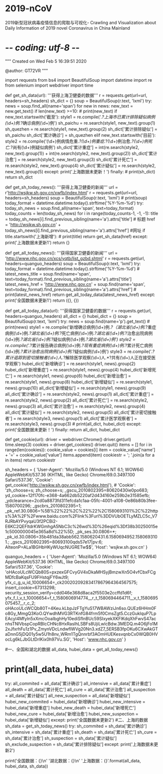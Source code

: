 # 2019-nCoV
2019新型冠状病毒疫情信息的爬取与可视化- Crawling and Visualization about Daily Information of 2019 novel Coronavirus in China Mainland


# -*- coding: utf-8 -*-
"""
Created on Wed Feb  5 16:39:51 2020

@author: GT72VR
"""

import requests
from bs4 import BeautifulSoup
import datetime
import re
from selenium import webdriver
import time

def get_sh_data(url):
    '''获得上海卫健委的数据'''
    r = requests.get(url=url, headers=sh_headers)
    sh_dict = {}
    soup = BeautifulSoup(r.text, 'lxml')
    try:
        news = soup.find_all(name='span')
        for new in news:
            new_text = new.get_text()
            if len(new_text) >=10:
                # print(new_text)
                if new_text.startswith('截至'):
                    style1 = re.compile('.*?上海市已累计排除疑似病例(\d+)例.*?确诊病例(\d+)例')
                    sh_paichu = re.search(style1, new_text).group(1)
                    sh_quezhen = re.search(style1, new_text).group(2)
                    sh_dict['累计排除疑似'] = sh_paichu
                    sh_dict['累计确诊'] = sh_quezhen
                elif new_text.startswith('目前'):
                    style2 = re.compile('(\d+)例病情危重.*?(\d+)例重症.*?(\d+)例治愈.*?(\d+)例死亡.*?尚有(\d+)例疑似病例')
                    sh_dict['累计重症'] = int(re.search(style2, new_text).group(1)) + int(re.search(style2, new_text).group(2))
                    sh_dict['累计治愈'] = re.search(style2, new_text).group(3)
                    sh_dict['累计死亡'] = re.search(style2, new_text).group(4)
                    sh_dict['累计疑似'] = re.search(style2, new_text).group(5)
    except:
        print('上海数据未更新！')
    finally:
        # print(sh_dict)
        return sh_dict

def get_sh_today_news():
    '''获得上海卫健委的新闻'''
    url = r'http://wsjkw.sh.gov.cn/xwfb/index.html'
    r = requests.get(url=url, headers=sh_headers)
    soup = BeautifulSoup(r.text, 'lxml')
    # print(soup)
    today_format = datetime.datetime.today().strftime('%Y-%m-%d')
    try:
        today_sh_news = soup.find_all(name='span', text=today_format)
        today_counts = len(today_sh_news)
        for i in range(today_counts-1, -1, -1):
            title = today_sh_news[i].find_previous_sibling(name='a').attrs['title']  # 标题
            href = 'http://wsjkw.sh.gov.cn' + today_sh_news[i].find_previous_sibling(name='a').attrs['href'] #网址
            if title.startswith('上海新增'):
                # print(title)
                return get_sh_data(href)
    except:
        print('上海数据未更新1')
        return {}

def get_all_today_news():
    '''获得国家卫健委的新闻'''
    url = 'http://www.nhc.gov.cn/xcs/yqtb/list_gzbd.shtml'
    r = requests.get(url, headers=quanguo_headers)
    soup = BeautifulSoup(r.text, 'lxml')
    try:
        today_format = datetime.datetime.today().strftime('%Y-%m-%d')
        # latest_news_title = soup.find(name='span', text=today_format).find_previous_sibling(name='a').attrs['title']
        latest_news_href = 'http://www.nhc.gov.cn' + soup.find(name='span', text=today_format).find_previous_sibling(name='a').attrs['href']
        # print(latest_news_href)
        return get_all_today_data(latest_news_href)
    except:
        print('全国数据未更新1')
        return ({}, {})

def get_all_today_data(url):
    '''获得国家卫健委的数据'''
    r = requests.get(url, headers=quanguo_headers)
    all_dict = {}
    hubei_dict = {}
    soup = BeautifulSoup(r.text, 'lxml')
    try:
        news = soup.find(name='p').get_text()
        # print(news)
        style1 = re.compile('新增确诊病例(\d+)例.*?（湖北省(\d+)例.*?重症病例(\d+)例.*?湖北省(\d+)例.*?死亡病例(\d+)例.*?湖北省(\d+)例.*?治愈出院病例(\d+)例.*?湖北省(\d+)例.*?疑似病例(\d+)例.*?湖北省(\d+)例')
        style2 = re.compile('.*?累计报告确诊病例(\d+)例.*?现有重症病例(\d+)例.*?累计死亡病例(\d+)例.*?累计治愈出院病例(\d+)例.*?疑似病例(\d+)例')
        style3 = re.compile('.*?累计追踪到密切接触者(\d+)人.*?解除医学观察(\d+)人.*?共有(\d+)人正在接受医学观察')
        hubei_dict['新增确诊'] = re.search(style1, news).group(2)
        hubei_dict['新增重症'] = re.search(style1, news).group(4)
        hubei_dict['新增死亡'] = re.search(style1, news).group(6)
        hubei_dict['新增治愈'] = re.search(style1, news).group(8)
        hubei_dict['新增疑似'] = re.search(style1, news).group(10)
        all_dict['新增疑似'] = re.search(style1, news).group(9)
        all_dict['累计确诊'] = re.search(style2, news).group(1)
        all_dict['累计重症'] = re.search(style2, news).group(2)
        all_dict['累计死亡'] = re.search(style2, news).group(3)
        all_dict['累计治愈'] = re.search(style2, news).group(4)
        all_dict['累计疑似'] = re.search(style2, news).group(5)
        all_dict['累计密切接触者'] = re.search(style3, news).group(1)
        all_dict['累计医学观察者'] = re.search(style3, news).group(3)
        # print(all_dict, hubei_dict)
    except:
        print('全国数据未更新！')
    finally:
        return all_dict, hubei_dict

def get_cookie(url):
    driver = webdriver.Chrome()
    driver.get(url)
    time.sleep(3)
    cookies = driver.get_cookies()
    driver.quit()
    items = []
    for i in range(len(cookies)):
        cookie_value = cookies[i]
        item = cookie_value['name'] + '=' + cookie_value['value']
        items.append(item)
    cookiestr = '; '.join(a for a in items)
    return cookiestr

sh_headers = {
    'User-Agent': 'Mozilla/5.0 (Windows NT 6.1; WOW64) AppleWebKit/537.36 (KHTML, like Gecko) Chrome/69.0.3497.100 Safari/537.36',
    'Cookie': get_cookie('http://wsjkw.sh.gov.cn/xwfb/index.html'),
    # 'Cookie': 'zh_choose=s; zh_choose=s; _gscu_2010802395=80620430ie0po683; yd_cookie=12f170fc-e368-4a662db5220af2d434160e259b2e31585efb; _ydclearance=2cd0a8873fd311efcda1c1aa-05fc-4001-a108-0e86b80b3fee-1580700296; _gscbrs_2010802395=1; _pk_ref.30.0806=%5B%22%22%2C%22%22%2C1580693101%2C%22https%3A%2F%2Fwww.baidu.com%2Flink%3Furl%3DDVUbOETLyMZLC5c_V7RJRbAYPvyqaU3f2PCBi2-E6KC2QEFltdrKWGmhgA5NbC3c%26wd%3D%26eqid%3Df38b30250015e1c5000000045e365a8d%22%5D; _pk_ses.30.0806=*; _pk_id.30.0806=35b481da38abb562.1580620431.6.1580694952.1580693101.; _gscs_2010802395=80693100qds57e17|pv:6; AlteonP=ALa1BGHbHKyWUqcNUGRETw$$',
    'Host': 'wsjkw.sh.gov.cn'
}

quanguo_headers = {
    'User-Agent': 'Mozilla/5.0 (Windows NT 6.1; WOW64) AppleWebKit/537.36 (KHTML, like Gecko) Chrome/69.0.3497.100 Safari/537.36',
    'Cookie': 'oHAcoULcWCQb80S=pxzexGFCvyGV4xDkaMHSyjBmzwXn5O4vfCbxFCgMDfcBaKqsFU9FHstqjFY6wJt9; yfx_c_g_u_id_10006654=_ck20020209283417867964364567575; insert_cookie=67313298; security_session_verify=cdd046e368d8aca2f5503e2ccffd1d6f; yfx_f_l_v_t_10006654=f_t_1580606914774__r_t_1580694464711__v_t_1580695075457__r_c_2; oHAcoULcWCQb80T=4Keu.kLbpJzFTgYuS17WBAWziJn6so.QUEz6HHm0Fo8Gy_MmgQ3KoO.QYwdhMVG3RTKnfG84frm5f0CmsZgt5.CczGuklquP7LpEAcyl4Mfyln5xXmcOoaIbghHy10ediSfInBUc59SIxyekXKFlKdqXhFwvS47acnhsTNlVbspCopRBIcCHNc8HxRasIhLSBFs8UjiLwlcBdw.3MEDQ.m4O6jFo1M2xJfxrhFu1z1Pv_ZmynVDcLndwflWVg20Nn3.xdZ7_5ERSB3fpOKu6CXwAkGTaDnnG5jDQ01y5w5U1h8nv_WRm1TgQnnrbf3AOmHUEKesvqnbCx0WQB0HVocLg6kLJbGLtDrlKix0h97Vu.SG',
    'Host': 'www.nhc.gov.cn'
}


#一、全国和湖北的数据
all_data, hubei_data = get_all_today_news()
# print(all_data, hubei_data)
try:
    all_commited = all_data['累计确诊']
    all_intensive = all_data['累计重症']
    all_death = all_data['累计死亡']
    all_cure = all_data['累计治愈']
    all_suspection = all_data['累计疑似']
    all_new_suspection = all_data['新增疑似']
    hubei_new_commited = hubei_data['新增确诊']
    hubei_new_intensive = hubei_data['新增重症']
    hubei_new_death = hubei_data['新增死亡']
    hubei_new_cure = hubei_data['新增治愈']
    hubei_new_suspection = hubei_data['新增疑似']
except:
    print('全国数据未更新2')
#二、上海的数据
sh_data = get_sh_today_news()
try:
    sh_commited = sh_data['累计确诊']
    sh_intensive = sh_data['累计重症']
    sh_death = sh_data['累计死亡']
    sh_cure = sh_data['累计治愈']
    sh_suspection = sh_data['累计疑似']
    sh_exclude_suspection = sh_data['累计排除疑似']
except:
    print('上海数据未更新2')

print('全国数据：{}\n'
      '湖北数据：{}\n'
      '上海数据：{}'.format(all_data, hubei_data, sh_data))

